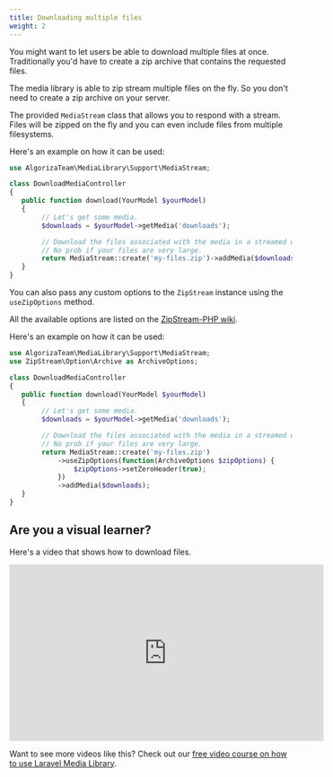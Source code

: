 ```yaml
---
title: Downloading multiple files
weight: 2
---
```


You might want to let users be able to download multiple files at once. Traditionally you'd have to create a zip archive that contains the requested files.

The media library is able to zip stream multiple files on the fly. So you don't need to create a zip archive on your server.

The provided `MediaStream` class that allows you to respond with a stream. Files will be zipped on the fly and you can even include files from multiple filesystems.

Here's an example on how it can be used:

```php
use AlgorizaTeam\MediaLibrary\Support\MediaStream;

class DownloadMediaController
{
   public function download(YourModel $yourModel)
   {
        // Let's get some media.
        $downloads = $yourModel->getMedia('downloads');

        // Download the files associated with the media in a streamed way.
        // No prob if your files are very large.
        return MediaStream::create('my-files.zip')->addMedia($downloads);
   }
}
```

You can also pass any custom options to the `ZipStream` instance using the `useZipOptions` method.

All the available options are listed on the [ZipStream-PHP wiki](https://github.com/maennchen/ZipStream-PHP/wiki/Available-options).

Here's an example on how it can be used:

```php
use AlgorizaTeam\MediaLibrary\Support\MediaStream;
use ZipStream\Option\Archive as ArchiveOptions;

class DownloadMediaController
{
   public function download(YourModel $yourModel)
   {
        // Let's get some media.
        $downloads = $yourModel->getMedia('downloads');

        // Download the files associated with the media in a streamed way.
        // No prob if your files are very large.
        return MediaStream::create('my-files.zip')
            ->useZipOptions(function(ArchiveOptions $zipOptions) {
                $zipOptions->setZeroHeader(true);
            })
            ->addMedia($downloads);
   }
}
```

## Are you a visual learner?

Here's a video that shows how to download files.

<iframe width="560" height="315" src="https://www.youtube.com/embed/cVcN03MWTb4" frameborder="0" allow="accelerometer; autoplay; clipboard-write; encrypted-media; gyroscope; picture-in-picture" allowfullscreen></iframe>

Want to see more videos like this? Check out our [free video course on how to use Laravel Media Library](https://spatie.be/courses/discovering-laravel-media-library).
